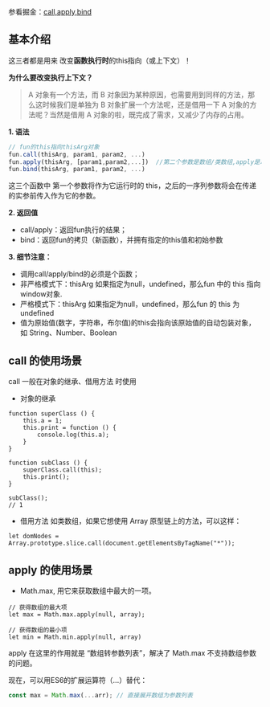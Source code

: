 参看掘金：[call,apply,bind](https://juejin.cn/post/6844903906279964686)

## 基本介绍
这三者都是用来 改变**函数执行时**的this指向（或上下文）！ 

**为什么要改变执行上下文？**
> A 对象有一个方法，而 B 对象因为某种原因，也需要用到同样的方法，那么这时候我们是单独为 B 对象扩展一个方法呢，还是借用一下 A 对象的方法呢？当然是借用 A 对象的啦，既完成了需求，又减少了内存的占用。

**1. 语法**
```javascript
// fun的this指向thisArg对象
fun.call(thisArg, param1, param2, ...)
fun.apply(thisArg, [param1,param2,...])  //第二个参数是数组/类数组,apply是以a开头，array；
fun.bind(thisArg, param1, param2, ...)
```
这三个函数中 第一个参数将作为它运行时的 this，之后的一序列参数将会在传递的实参前传入作为它的参数。

**2. 返回值**
* call/apply：返回fun执行的结果； 
* bind：返回fun的拷贝（新函数），并拥有指定的this值和初始参数

**3. 细节注意：**
* 调用call/apply/bind的必须是个函数；
* 非严格模式下：thisArg 如果指定为null，undefined，那么fun 中的 this 指向window对象.
* 严格模式下：thisArg 如果指定为null，undefined，那么fun 的 this 为undefined
* 值为原始值(数字，字符串，布尔值)的this会指向该原始值的自动包装对象，如 String、Number、Boolean


## call 的使用场景
call 一般在对象的继承、借用方法 时使用

* 对象的继承
```JS
function superClass () {
    this.a = 1;
    this.print = function () {
        console.log(this.a);
    }
}

function subClass () {
    superClass.call(this);
    this.print();
}

subClass();
// 1
```

* 借用方法
如类数组，如果它想使用 Array 原型链上的方法，可以这样：
```JS
let domNodes = Array.prototype.slice.call(document.getElementsByTagName("*"));
```

## apply 的使用场景
* Math.max, 用它来获取数组中最大的一项。
```JS
// 获得数组的最大项
let max = Math.max.apply(null, array);

// 获得数组的最小项
let min = Math.min.apply(null, array)
```
apply 在这里的作用就是 “数组转参数列表”，解决了 Math.max 不支持数组参数的问题。

现在，可以用ES6的扩展运算符（...）替代：
```js
const max = Math.max(...arr); // 直接展开数组为参数列表
```
